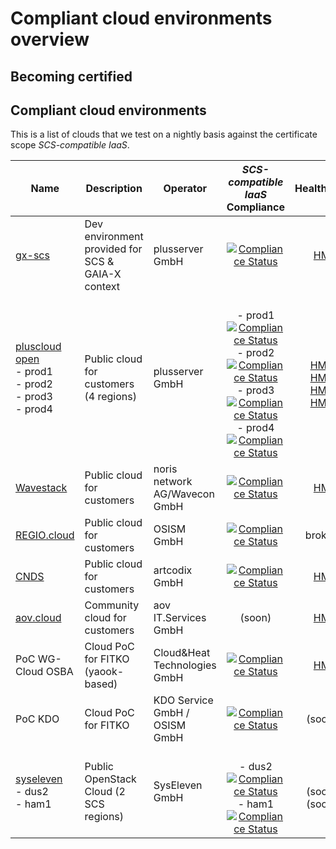 # Compliant cloud environments overview
<!-- markdownlint-disable -->

## Becoming certified

## Compliant cloud environments

This is a list of clouds that we test on a nightly basis against the certificate scope _SCS-compatible IaaS_.

| Name                                                                                                           | Description                                       | Operator                      |                                                         _SCS-compatible IaaS_ Compliance                                                              |                                                        HealthMon                                                         |
| -------------------------------------------------------------------------------------------------------------- | ------------------------------------------------- | ----------------------------- | :---------------------------------------------------------------------------------------------------------------------------------------------------: | :----------------------------------------------------------------------------------------------------------------------: |
| [gx-scs](https://github.com/SovereignCloudStack/docs/blob/main/community/cloud-resources/plusserver-gx-scs.md) | Dev environment provided for SCS & GAIA-X context | plusserver GmbH               | [![Compliance Status](https://img.shields.io/github/actions/workflow/status/SovereignCloudStack/standards/check-gx-scs-v4.yml?label=v4)](https://github.com/SovereignCloudStack/standards/actions/workflows/check-gx-scs-v4.yml)   |   [HM](https://health.gx-scs.sovereignit.cloud:3000/)   |
| [pluscloud open](https://www.plusserver.com/en/products/pluscloud-open)<br />- prod1<br />- prod2<br />- prod3<br />- prod4 | Public cloud for customers (4 regions)   | plusserver GmbH               | &nbsp;<br />- prod1 [![Compliance Status](https://img.shields.io/github/actions/workflow/status/SovereignCloudStack/standards/check-pco-prod1-v4.yml?label=v4)](https://github.com/SovereignCloudStack/standards/actions/workflows/check-pco-prod1-v4.yml)<br />- prod2 [![Compliance Status](https://img.shields.io/github/actions/workflow/status/SovereignCloudStack/standards/check-pco-prod2-v4.yml?label=v4)](https://github.com/SovereignCloudStack/standards/actions/workflows/check-pco-prod2-v4.yml)<br />- prod3 [![Compliance Status](https://img.shields.io/github/actions/workflow/status/SovereignCloudStack/standards/check-pco-prod3-v4.yml?label=v4)](https://github.com/SovereignCloudStack/standards/actions/workflows/check-pco-prod3-v4.yml)<br />- prod4 [![Compliance Status](https://img.shields.io/github/actions/workflow/status/SovereignCloudStack/standards/check-pco-prod4-v4.yml?label=v4)](https://github.com/SovereignCloudStack/standards/actions/workflows/check-pco-prod4-v4.yml) | &nbsp;<br />[HM1](https://health.prod1.plusserver.sovereignit.cloud:3000/d/9ltTEmlnk/openstack-health-monitor2?orgId=1&var-mycloud=plus-pco)<br />[HM2](https://health.prod1.plusserver.sovereignit.cloud:3000/d/9ltTEmlnk/openstack-health-monitor2?orgId=1&var-mycloud=plus-prod2)<br />[HM3](https://health.prod1.plusserver.sovereignit.cloud:3000/d/9ltTEmlnk/openstack-health-monitor2?orgId=1&var-mycloud=plus-prod3)<br />[HM4](https://health.prod1.plusserver.sovereignit.cloud:3000/d/9ltTEmlnk/openstack-health-monitor2?orgId=1&var-mycloud=plus-prod4) |
| [Wavestack](https://www.noris.de/wavestack-cloud/)                                                             | Public cloud for customers                        | noris network AG/Wavecon GmbH | [![Compliance Status](https://img.shields.io/github/actions/workflow/status/SovereignCloudStack/standards/check-wavestack-v4.yml?label=v4)](https://github.com/SovereignCloudStack/standards/actions/workflows/check-wavestack-v4.yml) |                               [HM](https://health.wavestack1.sovereignit.cloud:3000/)                                    |
| [REGIO.cloud](https://regio.digital)                                                                           | Public cloud for customers                        | OSISM GmbH                    | [![Compliance Status](https://img.shields.io/github/actions/workflow/status/SovereignCloudStack/standards/check-regio-a-v4.yml?label=v4)](https://github.com/SovereignCloudStack/standards/actions/workflows/check-regio-a-v4.yml)   |   broken <!--[HM](https://apimon.services.regio.digital/public-dashboards/17cf094a47404398a5b8e35a4a3968d4?orgId=1&refresh=5m)-->      |
| [CNDS](https://cnds.io/)                                                                                       | Public cloud for customers                        | artcodix GmbH | [![Compliance Status](https://img.shields.io/github/actions/workflow/status/SovereignCloudStack/standards/check-artcodix-v4.yml?label=v4)](https://github.com/SovereignCloudStack/standards/actions/workflows/check-artcodix-v4.yml)  |                                 [HM](https://ohm.muc.cloud.cnds.io/)                                              |
| [aov.cloud](https://www.aov.de/)                                                                               | Community cloud for customers                     | aov IT.Services GmbH          |    (soon)                                                                                                                                             |                               [HM](https://health.aov.cloud/)                                                            |
| PoC WG-Cloud OSBA                                                                                              | Cloud PoC for FITKO (yaook-based)                 | Cloud&amp;Heat Technologies GmbH | [![Compliance Status](https://img.shields.io/github/actions/workflow/status/SovereignCloudStack/standards/check-poc-wgcloud-v4.yml?label=v4)](https://github.com/SovereignCloudStack/standards/actions/workflows/check-poc-wgcloud-v4.yml)  | [HM](https://health.poc-wgcloud.osba.sovereignit.cloud:3000/d/9ltTEmlnk/openstack-health-monitor2?var-mycloud=poc-wgcloud&orgId=1) |
| PoC KDO                                                                                                        | Cloud PoC for FITKO                               | KDO Service GmbH / OSISM GmbH | [![Compliance Status](https://img.shields.io/github/actions/workflow/status/SovereignCloudStack/standards/check-poc-kdo-v4.yml?label=v4)](https://github.com/SovereignCloudStack/standards/actions/workflows/check-poc-kdo-v4.yml)  |  (soon) |
| [syseleven](https://www.syseleven.de/en/products-services/openstack-cloud/)<br />- dus2<br />- ham1            | Public OpenStack Cloud (2 SCS regions)            | SysEleven GmbH                | &nbsp;<br />- dus2 [![Compliance Status](https://img.shields.io/github/actions/workflow/status/SovereignCloudStack/standards/check-syseleven-dus2-v4.yml?label=v4)](https://github.com/SovereignCloudStack/standards/actions/workflows/check-syseleven-dus2-v4.yml)<br />- ham1 [![Compliance Status](https://img.shields.io/github/actions/workflow/status/SovereignCloudStack/standards/check-syseleven-ham1-v4.yml?label=v4)](https://github.com/SovereignCloudStack/standards/actions/workflows/check-syseleven-ham1-v4.yml)  | &nbsp;<br />(soon)<br />(soon) |
